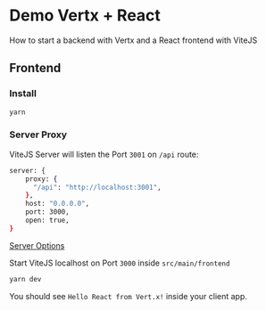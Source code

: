 # Demo Vertx + React

How to start a backend with Vertx and a React frontend with ViteJS

## Frontend

### Install

```bash
yarn
```

### Server Proxy

ViteJS Server will listen the Port `3001` on `/api` route:

```bash
server: {
    proxy: {
      "/api": "http://localhost:3001",
    },
    host: "0.0.0.0",
    port: 3000,
    open: true,
}
```

[Server Options](https://vitejs.dev/config/server-options.html#server-proxy)

Start ViteJS localhost on Port `3000` inside `src/main/frontend`

```bash
yarn dev
```

You should see `Hello React from Vert.x!` inside your client app.
